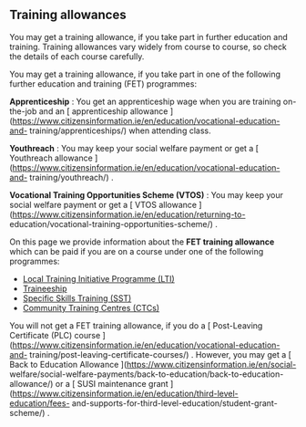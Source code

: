 ##  Training allowances

You may get a training allowance, if you take part in further education and
training. Training allowances vary widely from course to course, so check the
details of each course carefully.

You may get a training allowance, if you take part in one of the following
further education and training (FET) programmes:

**Apprenticeship** : You get an apprenticeship wage when you are training on-
the-job and an [ apprenticeship allowance
](https://www.citizensinformation.ie/en/education/vocational-education-and-
training/apprenticeships/) when attending class.

**Youthreach** : You may keep your social welfare payment or get a [
Youthreach allowance
](https://www.citizensinformation.ie/en/education/vocational-education-and-
training/youthreach/) .

**Vocational Training Opportunities Scheme (VTOS)** : You may keep your social
welfare payment or get a [ VTOS allowance
](https://www.citizensinformation.ie/en/education/returning-to-
education/vocational-training-opportunities-scheme/) .

On this page we provide information about the **FET training allowance** which
can be paid if you are on a course under one of the following programmes:

  * [ Local Training Initiative Programme (LTI) ](https://www.fetchcourses.ie/courses/fulltime)
  * [ Traineeship ](https://www.fetchcourses.ie/courses/fulltime)
  * [ Specific Skills Training (SST) ](https://www.fetchcourses.ie/courses/fulltime)
  * [ Community Training Centres (CTCs) ](https://www.fetchcourses.ie/courses/fulltime)

You will not get a FET training allowance, if you do a [ Post-Leaving
Certificate (PLC) course
](https://www.citizensinformation.ie/en/education/vocational-education-and-
training/post-leaving-certificate-courses/) . However, you may get a [ Back to
Education Allowance ](https://www.citizensinformation.ie/en/social-
welfare/social-welfare-payments/back-to-education/back-to-education-
allowance/) or a [ SUSI maintenance grant
](https://www.citizensinformation.ie/en/education/third-level-education/fees-
and-supports-for-third-level-education/student-grant-scheme/) .
